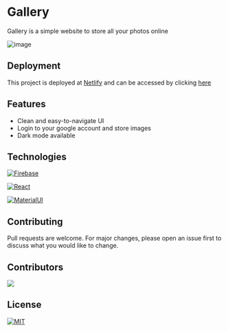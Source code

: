# Gallery

Gallery is a simple website to store all your photos online

![image](https://user-images.githubusercontent.com/72020411/193635665-f7b1776f-5229-4036-9c4f-2df119586725.png)

## Deployment

This project is deployed at [Netlify](https://www.netlify.com/) and can be accessed by clicking [here](https://gallery-37066.web.app/)

## Features
- Clean and easy-to-navigate UI
- Login to your google account and store images
- Dark mode available

## Technologies


[![Firebase](https://img.shields.io/badge/firebase-v9.9.2-yellow)](#)

[![React](https://img.shields.io/badge/react-v18.2.0-blue)](#)

[![MaterialUI](https://img.shields.io/badge/mui-v5.10.0-blue)](#)

## Contributing
Pull requests are welcome. For major changes, please open an issue first to discuss what you would like to change.

## Contributors
<a href="https://github.com/thekavikumar/Gallery/graphs/contributors">
  <img src="https://contrib.rocks/image?repo=thekavikumar/Gallery" />
</a>

## License
[![MIT](https://img.shields.io/badge/license-MIT-lightgreen)](https://github.com/thekavikumar/Gallery/blob/master/LICENSE.md)
